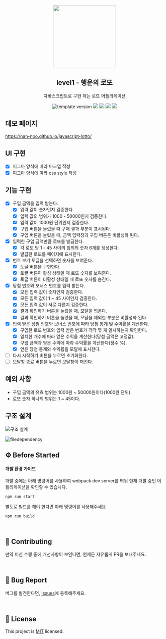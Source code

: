 <p align="middle" >
  <img width="200px;" src="./images/lotto_ball.png"/>
</p>
<h2 align="middle">level1 - 행운의 로또</h2>
<p align="middle">자바스크립트로 구현 하는 로또 어플리케이션</p>
<p align="middle">
  <img src="https://img.shields.io/badge/version-1.0.0-blue?style=flat-square" alt="template version"/>
  <img src="https://img.shields.io/badge/language-html-red.svg?style=flat-square"/>
  <img src="https://img.shields.io/badge/language-css-blue.svg?style=flat-square"/>
  <img src="https://img.shields.io/badge/language-js-yellow.svg?style=flat-square"/>
  <img src="https://img.shields.io/badge/license-MIT-brightgreen.svg?style=flat-square"/>
</p>

## 데모 페이지

https://nan-noo.github.io/javascript-lotto/

## UI 구현

- [x] 피그마 양식에 따라 마크업 작성
- [x] 피그마 양식에 따라 css style 작성

## 기능 구현

- [x] 구입 금액을 입력 받는다.
  - [x] 입력 값이 숫자인지 검증한다.
  - [x] 입력 값의 범위가 1000 - 50000인지 검증한다.
  - [x] 입력 값이 1000원 단위인지 검증한다.
  - [x] 구입 버튼을 눌렀을 때 구매 결과 부분이 표시된다.
  - [x] 구입 버튼을 눌렀을 때, 금액 입력창과 구입 버튼은 비활성화 된다.
- [x] 입력한 구입 금액만큼 로또를 발급한다.
  - [x] 각 로또 당 1 - 45 사이의 임의의 숫자 6개를 생성한다.
  - [x] 발급한 로또를 페이지에 표시한다.
- [x] 번호 보기 토글을 선택하면 숫자를 보여준다.
  - [x] 토글 버튼을 구현한다.
  - [x] 토글 버튼이 활성 상태일 때 로또 숫자를 보여준다.
  - [x] 토글 버튼이 비활성 상태일 때 로또 숫자를 숨긴다.
- [x] 당첨 번호와 보너스 번호를 입력 받는다.
  - [x] 모든 입력 값이 숫자인지 검증한다.
  - [x] 모든 입력 값이 1 ~ 45 사이인지 검증한다.
  - [x] 모든 입력 값이 서로 다른지 검증한다.
  - [x] 결과 확인하기 버튼을 눌렀을 때, 모달을 띄운다.
  - [x] 결과 확인하기 버튼을 눌렀을 때, 모달을 제외한 부분은 비활성화 된다.
- [x] 입력 받은 당첨 번호와 보너스 번호에 따라 당첨 통계 및 수익률을 계산한다.
  - [x] 구입한 로또 번호와 입력 받은 번호가 각각 몇 개 일치하는지 확인한다.
  - [x] 일치한 개수에 따라 얻은 수익을 계산한다(당첨 금액은 고정값).
  - [x] 구입 금액과 얻은 수익에 따라 수익률을 계산한다(정수 %).
  - [x] 얻은 당첨 통계와 수익률을 모달에 표시한다.
- [ ] 다시 시작하기 버튼을 누르면 초기화한다.
- [ ] 모달창 종료 버튼을 누르면 모달창이 꺼진다.

## 예외 사항

- 구입 금액의 유효 범위는 1000원 ~ 50000원이다(1000원 단위).
- 로또 숫자 하나의 범위는 1 ~ 45이다.

## 구조 설계

![구조 설계](https://user-images.githubusercontent.com/54002105/155458584-158a3430-feb7-4d51-ab26-aa40d00948d0.png)

![filedependency](https://user-images.githubusercontent.com/54002105/155449362-98159d59-e0fa-4283-9e4c-9566038d1a00.png)

## ⚙️ Before Started

#### 개발 환경 가이드

개발 중에는 아래 명령어를 사용하여 webpack dev server를 띄워 현재 개발 중인 어플리케이션을 확인할 수
있습니다.

```
npm run start
```

별도로 빌드를 해야 한다면 아래 명령어를 사용해주세요

```
npm run build
```

<br>

## 👏 Contributing

만약 미션 수행 중에 개선사항이 보인다면, 언제든 자유롭게 PR을 보내주세요.

<br>

## 🐞 Bug Report

버그를 발견한다면, [Issues](https://github.com/woowacourse/javascript-lotto/issues)에 등록해주세요.

<br>

## 📝 License

This project is [MIT](https://github.com/woowacourse/javascript-lotto/blob/main/LICENSE) licensed.
